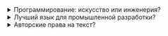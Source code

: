 <details><summary>Программирование: искусство или инженерия?</summary>  
  
  ‎  
Программирование вполне можно назвать ремеслом и даже искусством, но не как искусство художника, а как, например, дизайн обуви или проектирование предметов быта, где инженерные требования сочетаются с пресловутой красотой. Благодаря синтаксической гибкости, любого, чуть более сложного чем двоичный код ~~(или Go)~~ языка, одно и то же действие в большинстве случаев можно описать сотнями способов, при именовании сущностей количество вариантов вообще ничем не ограничено. _Многообразие требует от программиста постоянного выбора, который невозможно уложить в строгий регламент,_ поэтому, инженерные требования надежности и поддерживаемости естественным образом порождают практики писать "красивый код".
</details>
<details><summary>Лучший язык для промышленной разработки?</summary>
  
  ‎  
Этот абзац субъективен, однако опирается на [объективные бенчмарки](https://benchmarksgame-team.pages.debian.net/benchmarksgame/index.html). 
1. Прежде всего, язык должен быть достаточно мейнстримным, чтобы проект на нем был поддерживаемым. Сразу выбрасываем за борт всю экзотику и функциональщину вроде Haskell, Elixir, Nim, Erlang... Ruby туда же.
1. Общая практика показывает что слабая типизация однозначно вредит читаемости, поддерживаемости и порождает большое количество ошибок, поэтому выкидываем JavaScript и PHP. 
1. Идя далее, замечаем что динамическая типизация сильно ухудшает скорость работы, а варианты компиляции традиционно динамических языков, отличаются плохой поддерживаемостью, и выглядят скорее как извращение, поэтому за бортом остаётся и строго-типизированный, но динамический Python. 
1. В сухом остатке у нас есть мейнстримные строго-статически-типизированные C & C++, C#, Java, поднимающиеся к ним Kotlin, Go и Rust. 
1. Не каждый пожелает разбираться в абстракциях C++, поэтому, несмотря на лучшие пока показатели по скорости, отложим его вместе с более низкоуровневым Си для узких мест. 
1. C# и Java близнецы. Но C# более стройный синтаксически: в нем исправлены известные проблемы Java (слабые дженерики пропадающие на этапе компиляции, отсутствие пользовательских значимых типов на стеке, сочетаемость значимых и ссылочных типов как `List<Integer>`). 
1. Долгое время C# казался мне практически идеальным по кроссплатформености, высокоуровневости абстракций и скорости приближающейся местами к С++. Однако практика с Kotlin показала, что он превосходит C# и по концепциям, и по синтаксической стройности. Если C# идет по пути добавления в ядро языка все новых и новых абстракций и ключевых слов, то ядро Kotlin весьма лаконично, а весь синтаксический "сахар" базируется на встраиваемых лямбдах и вынесен в стандартную библиотеку. В чем здесь преимущество? Почти любую фичу, казалось бы языка, в Kotlin можно прочитать в стандартной библиотеке и понять как любой другой код. Kotlin, правда, немного уступает C# по скорости, но лишь потому что компилируется в байт-код Java. 
1. Перейдем к Go. Тут все так грустно и очевидно, что без лишних слов перейдем дальше к Rust. 
1. У Rust порог входа выше чем у C++, уже потому что на C++ сразу можно писать как на любом другом высокоуровневом ЯП, предоставив стандартной библиотеке разруливать работу с памятью. Rust же не даст спрятаться от решения вопросов безопасности и размещения в памяти и из-за этой необходимости, он (внезапно!) превращается в достаточно низкоуровневый язык, сравнимый скорее с Си, чем с C++.  

_Итак, по моему мнению на текущий момент, для написания большинства кроссплатформенных (Windows, macOS, Linux, Android) приложений, проще и удобнее всего использовать Kotlin, дополняя его C++ для случаев где требуется скорость. Kotlin "родной" язык для экосистемы Android, компилируется как в JS так и WebAssembly для браузеров, а с помощью jpackage можно подготовить бинарник для любой десктопной ОС._
</details>
</details>
<details><summary>Авторские права на текст?</summary>
  
  ‎  
Знания, данные не попадают под имущественные отношения. Копирование байтов не лишает владельца исходных данных.  
Код, как и любые другие данные может быть защищен лишь добровольно заключенным договором.  
Если человек не подписывал договор о неразглашении каких либо данных, то и винить его не за что.  
Иначе надо бы судить и тех кто выучил защищенный пресловутым авторским правом стих и пересказал другу.
</details>

